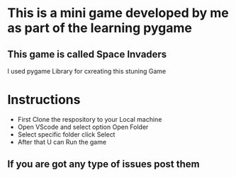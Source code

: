 # This is a mini game developed by me as part of the learning pygame
## This game is called Space Invaders

<p> I used pygame Library for cxreating this stuning Game</p>

# Instructions
<ul>
  <li>First Clone the respository to your Local machine</li>
  <li>Open VScode and select option Open Folder</li>
  <li>Select specific folder click Select</li>
  <li>After that U can Run the game</li>
</ul>

## If you are got any type of issues post them
